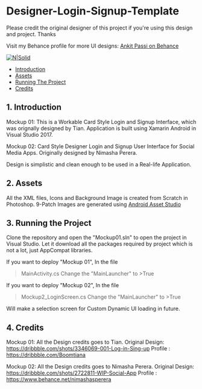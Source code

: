 # Designer-Login-Signup-Template

Please credit the original designer of this project if you're using this design and project. Thanks

Visit my Behance profile for more UI designs: [Ankit Passi on Behance](https://www.behance.net/passiankitd8a0)

[![N|Solid](https://mir-cdn.behance.net/v1/rendition/project_modules/max_1200/d60ed157438667.59d5c0d9bae04.png)](https://github.com/ankitpassi141/Designer-Login-Signup-Template)

* [Introduction](#1---introduction)
* [Assets](#2---assets)
* [Running The Project](#3----running-the-project)
* [Credits](#2---credits)

## 1.   Introduction

Mockup 01:
This is a Workable Card Style Login and Signup Interface, which was orignally designed by Tian. Application is built using Xamarin Android in Visual Studio 2017.

Mockup 02:
Card Style Designer Login and Signup User Interface for Social Media Apps. Originally designed by Nimasha Perera.

Design is simplistic and clean enough to be used in a Real-life Application.

## 2.   Assets
All the XML files, Icons and Background Image is created from Scratch in Photoshop.
9-Patch Images are generated using [Android Asset Studio](https://romannurik.github.io/AndroidAssetStudio/index.html)

## 3.   Running the Project
Clone the repository and open the "Mockup01.sln" to open the project in Visual Studio. Let it download all the packages required by project which is not a lot, just AppCompat libraries.

If you want to deploy "Mockup 01", In the file 
>MainActivity.cs
Change the "MainLauncher" to >True

If you want to deploy "Mockup 02", In the file 
>Mockup2_LoginScreen.cs
Change the "MainLauncher" to >True

Will make a selection screen for Custom Dynamic UI loading in future.

## 4.   Credits

Mockup 01: 
All the Design credits goes to Tian.
Original Design: https://dribbble.com/shots/3346069-001-Log-in-Sing-up
Profile : https://dribbble.com/Boomtiana


Mockup 02: 
All the Design credits goes to Nimasha Perera.
Original Design: https://dribbble.com/shots/2722811-WIP-Social-App
Profile : https://www.behance.net/nimashasperera
